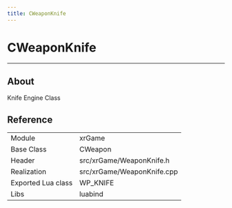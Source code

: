 ```yaml
---
title: CWeaponKnife
---
```


# CWeaponKnife

___

## About

Knife Engine Class

## Reference

|  |  |
|---|---|
| Module | xrGame |
| Base Class | CWeapon |
| Header | src/xrGame/WeaponKnife.h |
| Realization | src/xrGame/WeaponKnife.cpp |
| Exported Lua class | WP_KNIFE |
| Libs | luabind |
